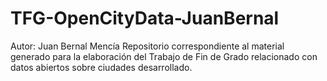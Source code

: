 # TFG-OpenCityData-JuanBernal
Autor: Juan Bernal Mencía
Repositorio correspondiente al material generado para la elaboración del Trabajo de Fin de Grado relacionado con datos abiertos sobre ciudades desarrollado.

